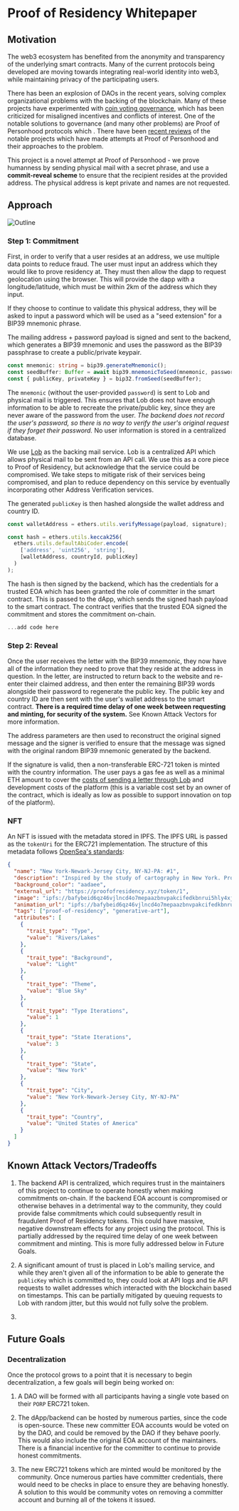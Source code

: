 # Proof of Residency Whitepaper

## Motivation

The web3 ecosystem has benefited from the anonymity and transparency of the underlying smart contracts. Many of the current protocols being developed are moving towards integrating real-world identity into web3, while maintaining privacy of the participating users.

There has been an explosion of DAOs in the recent years, solving complex organizational problems with the backing of the blockchain. Many of these projects have experimented with [coin voting governance](https://vitalik.ca/general/2021/08/16/voting3.html), which has been criticized for misaligned incentives and conflicts of interest. One of the notable solutions to governance (and many other problems) are Proof of Personhood protocols which . There have been [recent reviews](https://arxiv.org/abs/2008.05300) of the notable projects which have made attempts at Proof of Personhood and their approaches to the problem.

This project is a novel attempt at Proof of Personhood - we prove humanness by sending physical mail with a secret phrase, and use a **commit-reveal scheme** to ensure that the recipient resides at the provided address. The physical address is kept private and names are not requested.

## Approach

![Outline](./outline-whitepaper.png)

### Step 1: Commitment

First, in order to verify that a user resides at an address, we use multiple data points to reduce fraud. The user must input an address which they would like to prove residency at. They must then allow the dapp to request geolocation using the browser. This will provide the dapp with a longitude/latitude, which must be within 2km of the address which they input.

If they choose to continue to validate this physical address, they will be asked to input a password which will be used as a "seed extension" for a BIP39 mnemonic phrase.

The mailing address + password payload is signed and sent to the backend, which generates a BIP39 mnemonic and uses the password as the BIP39 passphrase to create a public/private keypair.

```typescript
const mnemonic: string = bip39.generateMnemonic();
const seedBuffer: Buffer = await bip39.mnemonicToSeed(mnemonic, password);
const { publicKey, privateKey } = bip32.fromSeed(seedBuffer);
```

The `mnemonic` (without the user-provided `password`) is sent to Lob and physical mail is triggered. This ensures that Lob does not have enough information to be able to recreate the private/public key, since they are never aware of the password from the user. _The backend does not record the user's password, so there is no way to verify the user's original request if they forget their password._ No user information is stored in a centralized database.

We use [Lob](https://www.lob.com/) as the backing mail service. Lob is a centralized API which allows physical mail to be sent from an API call. We use this as a core piece to Proof of Residency, but acknowledge that the service could be compromised. We take steps to mitigate risk of their services being compromised, and plan to reduce dependency on this service by eventually incorporating other Address Verification services.

The generated `publicKey` is then hashed alongside the wallet address and country ID.

```typescript
const walletAddress = ethers.utils.verifyMessage(payload, signature);

const hash = ethers.utils.keccak256(
  ethers.utils.defaultAbiCoder.encode(
    ['address', 'uint256', 'string'],
    [walletAddress, countryId, publicKey]
  )
);
```

The hash is then signed by the backend, which has the credentials for a trusted EOA which has been granted the role of committer in the smart contract. This is passed to the dApp, which sends the signed hash payload to the smart contract. The contract verifies that the trusted EOA signed the commitment and stores the commitment on-chain.

```typescript
...add code here
```

### Step 2: Reveal

Once the user receives the letter with the BIP39 mnemonic, they now have all of the information they need to prove that they reside at the address in question. In the letter, are instructed to return back to the website and re-enter their claimed address, and then enter the remaining BIP39 words alongside their password to regenerate the public key. The public key and country ID are then sent with the user's wallet address to the smart contract. **There is a required time delay of one week between requesting and minting, for security of the system.** See Known Attack Vectors for more information.

The address parameters are then used to reconstruct the original signed message and the signer is verified to ensure that the message was signed with the original random BIP39 mnemonic generated by the backend.

If the signature is valid, then a non-transferable ERC-721 token is minted with the country information. The user pays a gas fee as well as a minimal ETH amount to cover the [costs of sending a letter through Lob](https://www.lob.com/pricing/print-mail) and development costs of the platform (this is a variable cost set by an owner of the contract, which is ideally as low as possible to support innovation on top of the platform).

### NFT

An NFT is issued with the metadata stored in IPFS. The IPFS URL is passed as the `tokenUri` for the ERC721 implementation. The structure of this metadata follows [OpenSea's standards](https://docs.opensea.io/docs/metadata-standards):

```json
{
  "name": "New York-Newark-Jersey City, NY-NJ-PA: #1",
  "description": "Inspired by the study of cartography in New York. Proof of Residency is an NFT generative art project based on maps; every design is created from content stored immutably on the Ethereum blockchain. Minting is limited to one NFT per mailing address and can only be completed after physical mail is received, as a first-ever experiment into city-based limits on token supply. Designs are inspired by real-world maps of hydrography and transportation networks.",
  "background_color": "aadaee",
  "external_url": "https://proofofresidency.xyz/token/1",
  "image": "ipfs://bafybeid6qz46vjlncd4o7mepaazbnvpakcifedkbnrui5hly4xjajev554/token/1.png",
  "animation_url": "ipfs://bafybeid6qz46vjlncd4o7mepaazbnvpakcifedkbnrui5hly4xjajev554/1.html",
  "tags": ["proof-of-residency", "generative-art"],
  "attributes": [
    {
      "trait_type": "Type",
      "value": "Rivers/Lakes"
    },
    {
      "trait_type": "Background",
      "value": "Light"
    },
    {
      "trait_type": "Theme",
      "value": "Blue Sky"
    },
    {
      "trait_type": "Type Iterations",
      "value": 1
    },
    {
      "trait_type": "State Iterations",
      "value": 3
    },
    {
      "trait_type": "State",
      "value": "New York"
    },
    {
      "trait_type": "City",
      "value": "New York-Newark-Jersey City, NY-NJ-PA"
    },
    {
      "trait_type": "Country",
      "value": "United States of America"
    }
  ]
}
```

## Known Attack Vectors/Tradeoffs

1. The backend API is centralized, which requires trust in the maintainers of this project to continue to operate honestly when making commitments on-chain. If the backend EOA account is compromised or otherwise behaves in a detrimental way to the community, they could provide false commitments which could subsequently result in fraudulent Proof of Residency tokens. This could have massive, negative downstream effects for any project using the protocol. This is partially addressed by the required time delay of one week between commitment and minting. This is more fully addressed below in Future Goals.

2. A significant amount of trust is placed in Lob's mailing service, and while they aren't given all of the information to be able to generate the `publicKey` which is committed to, they could look at API logs and tie API requests to wallet addresses which interacted with the blockchain based on timestamps. This can be partially mitigated by queuing requests to Lob with random jitter, but this would not fully solve the problem.

3.

## Future Goals

### Decentralization

Once the protocol grows to a point that it is necessary to begin decentralization, a few goals will begin being worked on:

1. A DAO will be formed with all participants having a single vote based on their `PORP` ERC721 token.

2. The dApp/backend can be hosted by numerous parties, since the code is open-source. These new committer EOA accounts would be voted on by the DAO, and could be removed by the DAO if they behave poorly. This would also include the original EOA account of the maintainers. There is a financial incentive for the committer to continue to provide honest commitments.

3. The new ERC721 tokens which are minted would be monitored by the community. Once numerous parties have committer credentials, there would need to be checks in place to ensure they are behaving honestly. A solution to this would be community votes on removing a committer account and burning all of the tokens it issued.
